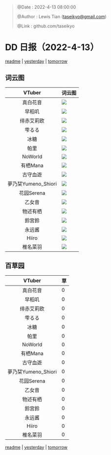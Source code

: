 > @Date    : 2022-4-13 08:00:00
>
> @Author  : Lewis Tian (taseikyo@gmail.com)
>
> @Link    : github.com/taseikyo

# DD 日报（2022-4-13）

[readme](../README.md) | [yesterday](2022-4-12.md) | [tomorrow](2022-4-14.md)

## 词云图

|VTuber|词云图|
|:-:|-|
|真白花音|![](../../images/daily/21402309_2022-4-13_purge_wordcloud.png)|
|早稻叽|![](../../images/daily/41682_2022-4-13_purge_wordcloud.png)|
|绯赤艾莉欧|![](../../images/daily/21396545_2022-4-13_purge_wordcloud.png)|
|雫るる|![](../../images/daily/21013446_2022-4-13_purge_wordcloud.png)|
|冰糖|![](../../images/daily/876396_2022-4-13_purge_wordcloud.png)|
|帕里|![](../../images/daily/4895312_2022-4-13_purge_wordcloud.png)|
|NoWorld|![](../../images/daily/21448649_2022-4-13_purge_wordcloud.png)|
|有栖Mana|![](../../images/daily/6542258_2022-4-13_purge_wordcloud.png)|
|古守血遊|![](../../images/daily/8725120_2022-4-13_purge_wordcloud.png)|
|夢乃栞Yumeno_Shiori|![](../../images/daily/14052636_2022-4-13_purge_wordcloud.png)|
|花园Serena|![](../../images/daily/14327465_2022-4-13_purge_wordcloud.png)|
|乙女音|![](../../images/daily/21320551_2022-4-13_purge_wordcloud.png)|
|物述有栖|![](../../images/daily/21449083_2022-4-13_purge_wordcloud.png)|
|鈴宮鈴|![](../../images/daily/21685677_2022-4-13_purge_wordcloud.png)|
|永远酱|![](../../images/daily/21701071_2022-4-13_purge_wordcloud.png)|
|Hiiro|![](../../images/daily/21919321_2022-4-13_purge_wordcloud.png)|
|椎名菜羽|![](../../images/daily/22347054_2022-4-13_purge_wordcloud.png)|

## 百草园

|VTuber|草|
|:-:|-|
|真白花音|0|
|早稻叽|0|
|绯赤艾莉欧|0|
|雫るる|0|
|冰糖|0|
|帕里|0|
|NoWorld|0|
|有栖Mana|0|
|古守血遊|0|
|夢乃栞Yumeno_Shiori|0|
|花园Serena|0|
|乙女音|0|
|物述有栖|0|
|鈴宮鈴|0|
|永远酱|0|
|Hiiro|0|
|椎名菜羽|0|

[readme](../README.md) | [yesterday](2022-4-12.md) | [tomorrow](2022-4-14.md)
